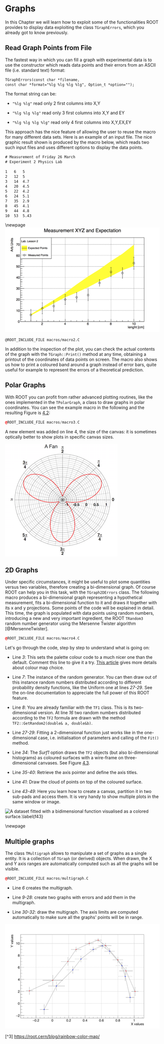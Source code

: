 # Graphs #

In this Chapter we will learn how to exploit some of the functionalities
ROOT provides to display data exploiting the class `TGraphErrors`,
which you already got to know previously.

## Read Graph Points from File ##

The fastest way in which you can fill a graph with experimental data is
to use the constructor which reads data points and their errors from an
ASCII file (i.e. standard text) format:

``` {.cpp}
TGraphErrors(const char *filename,
const char *format="%lg %lg %lg %lg", Option_t *option="");
```

The format string can be:

-   `"%lg %lg"` read only 2 first columns into X,Y

-   `"%lg %lg %lg"` read only 3 first columns into X,Y and EY

-   `"%lg %lg %lg %lg"` read only 4 first columns into X,Y,EX,EY

This approach has the nice feature of allowing the user to reuse the
macro for many different data sets. Here is an example of an input file.
The nice graphic result shown is produced by the macro below, which
reads two such input files and uses different options to display the
data points.

```
# Measurement of Friday 26 March
# Experiment 2 Physics Lab

1   6   5
2   12  5
3   14  4.7
4   20  4.5
5   22  4.2
6   24  5.1
7   35  2.9
8   45  4.1
9   44  4.8
10  53  5.43
```
\newpage
![](figures/graph_with_expectation.png)

``` {.cpp}
@ROOT_INCLUDE_FILE macros/macro2.C
```

In addition to the inspection of the plot, you can check the actual
contents of the graph with the `TGraph::Print()` method at any time,
obtaining a printout of the coordinates of data points on screen. The
macro also shows us how to print a coloured band around a graph instead
of error bars, quite useful for example to represent the errors of a
theoretical prediction.

## Polar Graphs ##

With ROOT you can profit from rather advanced plotting routines, like
the ones implemented in the `TPolarGraph`, a class to draw graphs in
polar coordinates. You can see the example macro in the following and the
resulting Figure is [4.2](#f42):

``` {.cpp .numberLines}
@ROOT_INCLUDE_FILE macros/macro3.C
```

A new element was added on line 4, the size of the canvas: it is
sometimes optically better to show plots in specific canvas sizes.

[f42]: figures/polar_graph.png "f42"
<a name="f42"></a>

![The graph of a fan obtained with ROOT.\label{f42}][f42]

## 2D Graphs ##

Under specific circumstances, it might be useful to plot some quantities
versus two variables, therefore creating a bi-dimensional graph. Of
course ROOT can help you in this task, with the `TGraph2DErrors` class.
The following macro produces a bi-dimensional graph representing a
hypothetical measurement, fits a bi-dimensional function to it and draws
it together with its x and y projections. Some points of the code will
be explained in detail. This time, the graph is populated with data
points using random numbers, introducing a new and very important
ingredient, the ROOT `TRandom3` random number generator using the
Mersenne Twister algorithm [@MersenneTwister].

``` {.cpp .numberLines}
@ROOT_INCLUDE_FILE macros/macro4.C
```

Let's go through the code, step by step to understand what is going on:

-   Line *3*: This sets the palette colour code to a much nicer one than
    the default. Comment this line to give it a try.
    [This article](https://root.cern/blog/rainbow-color-map/)
    gives more details about colour map choice.

-   Line *7*: The instance of the random generator. You can then draw
    out of this instance random numbers distributed according to
    different probability density functions, like the Uniform one at
    lines *27-29*. See the on-line documentation to appreciate the full
    power of this ROOT feature.

-   Line *8*: You are already familiar with the `TF1` class. This is
    its two-dimensional version. At line *16* two random numbers
    distributed according to the `TF2` formula are drawn with the method
    `TF2::GetRandom2(double& a, double&b)`.

-   Line *27-29*: Fitting a 2-dimensional function just works like in
    the one-dimensional case, i.e. initialisation of parameters and
    calling of the `Fit()` method.

-   Line *34*: The *Surf1* option draws the `TF2` objects (but also
    bi-dimensional histograms) as coloured surfaces with a wire-frame on
    three-dimensional canvases. See Figure [4.3](#f43).

-   Line *35-40*: Retrieve the axis pointer and define the axis titles.

-   Line *41*: Draw the cloud of points on top of the coloured surface.

-   Line *43-49*: Here you learn how to create a canvas, partition it in
    two sub-pads and access them. It is very handy to show multiple
    plots in the same window or image.

[f43]: figures/fitted2dFunction.png "f43"
<a name="f43"></a>

![A dataset fitted with a bidimensional function visualised as a colored
surface.\label{f43}][f43]

\newpage

## Multiple graphs ##

The class `TMultigraph` allows to manipulate a set of graphs as a single entity.
It is a collection of `TGraph` (or derived) objects. When drawn, the X and Y axis
ranges are automatically computed such as all the graphs will be visible.

``` {.cpp .numberLines}
@ROOT_INCLUDE_FILE macros/multigraph.C
```
- Line *6* creates the multigraph.

- Line *9-28*: create two graphs with errors and add them in the multigraph.

- Line *30-32*: draw the multigraph. The axis limits are computed automatically
  to make sure all the graphs' points will be in range.

[f44]: figures/multigraph.png "f44"
<a name="f44"></a>

![A set of graphs grouped in a multigraph.\label{f44}][f44]

[^3] https://root.cern/blog/rainbow-color-map/
